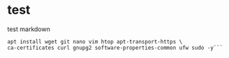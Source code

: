 # test
test markdown

```apt-get update -y && apt-get upgrade -y && \  
apt install wget git nano vim htop apt-transport-https \  
ca-certificates curl gnupg2 software-properties-common ufw sudo -y``` 
